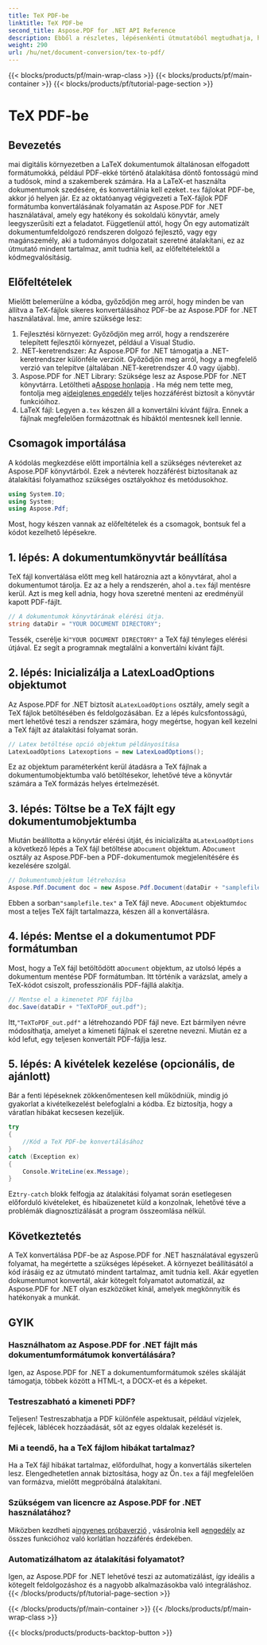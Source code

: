 ```yaml
---
title: TeX PDF-be
linktitle: TeX PDF-be
second_title: Aspose.PDF for .NET API Reference
description: Ebből a részletes, lépésenkénti útmutatóból megtudhatja, hogyan konvertálhat TeX-et PDF-be az Aspose.PDF for .NET használatával. Tökéletes fejlesztők és dokumentumokkal foglalkozó szakemberek számára.
weight: 290
url: /hu/net/document-conversion/tex-to-pdf/
---
```


{{< blocks/products/pf/main-wrap-class >}}
{{< blocks/products/pf/main-container >}}
{{< blocks/products/pf/tutorial-page-section >}}

# TeX PDF-be

## Bevezetés

 mai digitális környezetben a LaTeX dokumentumok általánosan elfogadott formátumokká, például PDF-ekké történő átalakítása döntő fontosságú mind a tudósok, mind a szakemberek számára. Ha a LaTeX-et használta dokumentumok szedésére, és konvertálnia kell ezeket`.tex` fájlokat PDF-be, akkor jó helyen jár. Ez az oktatóanyag végigvezeti a TeX-fájlok PDF formátumba konvertálásának folyamatán az Aspose.PDF for .NET használatával, amely egy hatékony és sokoldalú könyvtár, amely leegyszerűsíti ezt a feladatot. Függetlenül attól, hogy Ön egy automatizált dokumentumfeldolgozó rendszeren dolgozó fejlesztő, vagy egy magánszemély, aki a tudományos dolgozatait szeretné átalakítani, ez az útmutató mindent tartalmaz, amit tudnia kell, az előfeltételektől a kódmegvalósításig.

## Előfeltételek

Mielőtt belemerülne a kódba, győződjön meg arról, hogy minden be van állítva a TeX-fájlok sikeres konvertálásához PDF-be az Aspose.PDF for .NET használatával. Íme, amire szüksége lesz:

1. Fejlesztési környezet: Győződjön meg arról, hogy a rendszerére telepített fejlesztői környezet, például a Visual Studio.
2. .NET-keretrendszer: Az Aspose.PDF for .NET támogatja a .NET-keretrendszer különféle verzióit. Győződjön meg arról, hogy a megfelelő verzió van telepítve (általában .NET-keretrendszer 4.0 vagy újabb).
3.  Aspose.PDF for .NET Library: Szüksége lesz az Aspose.PDF for .NET könyvtárra. Letöltheti a[Aspose honlapja](https://releases.aspose.com/pdf/net/) . Ha még nem tette meg, fontolja meg a[ideiglenes engedély](https://purchase.aspose.com/temporary-license/) teljes hozzáférést biztosít a könyvtár funkcióihoz.
4.  LaTeX fájl: Legyen a`.tex` készen áll a konvertálni kívánt fájlra. Ennek a fájlnak megfelelően formázottnak és hibáktól mentesnek kell lennie.

## Csomagok importálása

A kódolás megkezdése előtt importálnia kell a szükséges névtereket az Aspose.PDF könyvtárból. Ezek a névterek hozzáférést biztosítanak az átalakítási folyamathoz szükséges osztályokhoz és metódusokhoz.

```csharp
using System.IO;
using System;
using Aspose.Pdf;
```

Most, hogy készen vannak az előfeltételek és a csomagok, bontsuk fel a kódot kezelhető lépésekre.

## 1. lépés: A dokumentumkönyvtár beállítása

 TeX fájl konvertálása előtt meg kell határoznia azt a könyvtárat, ahol a dokumentumot tárolja. Ez az a hely a rendszerén, ahol a`.tex` fájl mentésre kerül. Azt is meg kell adnia, hogy hova szeretné menteni az eredményül kapott PDF-fájlt.

```csharp
// A dokumentumok könyvtárának elérési útja.
string dataDir = "YOUR DOCUMENT DIRECTORY";
```

 Tessék, cserélje ki`"YOUR DOCUMENT DIRECTORY"` a TeX fájl tényleges elérési útjával. Ez segít a programnak megtalálni a konvertálni kívánt fájlt.

## 2. lépés: Inicializálja a LatexLoadOptions objektumot

 Az Aspose.PDF for .NET biztosít a`LatexLoadOptions` osztály, amely segít a TeX fájlok betöltésében és feldolgozásában. Ez a lépés kulcsfontosságú, mert lehetővé teszi a rendszer számára, hogy megértse, hogyan kell kezelni a TeX fájlt az átalakítási folyamat során.

```csharp
// Latex betöltése opció objektum példányosítása
LatexLoadOptions Latexoptions = new LatexLoadOptions();
```

Ez az objektum paraméterként kerül átadásra a TeX fájlnak a dokumentumobjektumba való betöltésekor, lehetővé téve a könyvtár számára a TeX formázás helyes értelmezését.

## 3. lépés: Töltse be a TeX fájlt egy dokumentumobjektumba

 Miután beállította a könyvtár elérési útját, és inicializálta a`LatexLoadOptions` a következő lépés a TeX fájl betöltése a`Document` objektum. A`Document` osztály az Aspose.PDF-ben a PDF-dokumentumok megjelenítésére és kezelésére szolgál. 

```csharp
// Dokumentumobjektum létrehozása
Aspose.Pdf.Document doc = new Aspose.Pdf.Document(dataDir + "samplefile.tex", Latexoptions);
```

 Ebben a sorban`"samplefile.tex"` a TeX fájl neve. A`Document` objektum`doc` most a teljes TeX fájlt tartalmazza, készen áll a konvertálásra.

## 4. lépés: Mentse el a dokumentumot PDF formátumban

 Most, hogy a TeX fájl betöltődött a`Document` objektum, az utolsó lépés a dokumentum mentése PDF formátumban. Itt történik a varázslat, amely a TeX-kódot csiszolt, professzionális PDF-fájllá alakítja.

```csharp
// Mentse el a kimenetet PDF fájlba
doc.Save(dataDir + "TeXToPDF_out.pdf");
```

 Itt,`"TeXToPDF_out.pdf"` a létrehozandó PDF fájl neve. Ezt bármilyen névre módosíthatja, amelyet a kimeneti fájlnak el szeretne nevezni. Miután ez a kód lefut, egy teljesen konvertált PDF-fájlja lesz.

## 5. lépés: A kivételek kezelése (opcionális, de ajánlott)

Bár a fenti lépéseknek zökkenőmentesen kell működniük, mindig jó gyakorlat a kivételkezelést belefoglalni a kódba. Ez biztosítja, hogy a váratlan hibákat kecsesen kezeljük.

```csharp
try
{
    //Kód a TeX PDF-be konvertálásához
}
catch (Exception ex)
{
    Console.WriteLine(ex.Message);
}
```

 Ez`try-catch` blokk felfogja az átalakítási folyamat során esetlegesen előforduló kivételeket, és hibaüzenetet küld a konzolnak, lehetővé téve a problémák diagnosztizálását a program összeomlása nélkül.

## Következtetés

A TeX konvertálása PDF-be az Aspose.PDF for .NET használatával egyszerű folyamat, ha megértette a szükséges lépéseket. A környezet beállításától a kód írásáig ez az útmutató mindent tartalmaz, amit tudnia kell. Akár egyetlen dokumentumot konvertál, akár kötegelt folyamatot automatizál, az Aspose.PDF for .NET olyan eszközöket kínál, amelyek megkönnyítik és hatékonyak a munkát.

## GYIK

### Használhatom az Aspose.PDF for .NET fájlt más dokumentumformátumok konvertálására?
Igen, az Aspose.PDF for .NET a dokumentumformátumok széles skáláját támogatja, többek között a HTML-t, a DOCX-et és a képeket.

### Testreszabható a kimeneti PDF?
Teljesen! Testreszabhatja a PDF különféle aspektusait, például vízjelek, fejlécek, láblécek hozzáadását, sőt az egyes oldalak kezelését is.

### Mi a teendő, ha a TeX fájlom hibákat tartalmaz?
 Ha a TeX fájl hibákat tartalmaz, előfordulhat, hogy a konvertálás sikertelen lesz. Elengedhetetlen annak biztosítása, hogy az Ön`.tex` a fájl megfelelően van formázva, mielőtt megpróbálná átalakítani.

### Szükségem van licencre az Aspose.PDF for .NET használatához?
 Miközben kezdheti a[ingyenes próbaverzió](https://releases.aspose.com/) , vásárolnia kell a[engedély](https://purchase.aspose.com/buy) az összes funkcióhoz való korlátlan hozzáférés érdekében.

### Automatizálhatom az átalakítási folyamatot?
Igen, az Aspose.PDF for .NET lehetővé teszi az automatizálást, így ideális a kötegelt feldolgozáshoz és a nagyobb alkalmazásokba való integráláshoz.
{{< /blocks/products/pf/tutorial-page-section >}}

{{< /blocks/products/pf/main-container >}}
{{< /blocks/products/pf/main-wrap-class >}}

{{< blocks/products/products-backtop-button >}}
